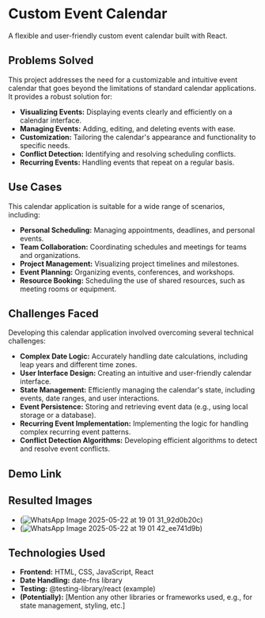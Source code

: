 # Custom Event Calendar

A flexible and user-friendly custom event calendar built with React.

## Problems Solved

This project addresses the need for a customizable and intuitive event calendar that goes beyond the limitations of standard calendar applications. It provides a robust solution for:

* **Visualizing Events:** Displaying events clearly and efficiently on a calendar interface.
* **Managing Events:** Adding, editing, and deleting events with ease.
* **Customization:** Tailoring the calendar's appearance and functionality to specific needs.
* **Conflict Detection:** Identifying and resolving scheduling conflicts.
* **Recurring Events:** Handling events that repeat on a regular basis.

## Use Cases

This calendar application is suitable for a wide range of scenarios, including:

* **Personal Scheduling:** Managing appointments, deadlines, and personal events.
* **Team Collaboration:** Coordinating schedules and meetings for teams and organizations.
* **Project Management:** Visualizing project timelines and milestones.
* **Event Planning:** Organizing events, conferences, and workshops.
* **Resource Booking:** Scheduling the use of shared resources, such as meeting rooms or equipment.

## Challenges Faced

Developing this calendar application involved overcoming several technical challenges:

* **Complex Date Logic:** Accurately handling date calculations, including leap years and different time zones.
* **User Interface Design:** Creating an intuitive and user-friendly calendar interface.
* **State Management:** Efficiently managing the calendar's state, including events, date ranges, and user interactions.
* **Event Persistence:** Storing and retrieving event data (e.g., using local storage or a database).
* **Recurring Event Implementation:** Implementing the logic for handling complex recurring event patterns.
* **Conflict Detection Algorithms:** Developing efficient algorithms to detect and resolve event conflicts.

## Demo Link



## Resulted Images

* (![WhatsApp Image 2025-05-22 at 19 01 31_92d0b20c](https://github.com/user-attachments/assets/806c3403-468e-43be-8dfc-ae6b521253e0))
* (![WhatsApp Image 2025-05-22 at 19 01 42_ee741d9b](https://github.com/user-attachments/assets/5d05e05b-9917-4643-9205-30dc95233d93))

## Technologies Used

* **Frontend:** HTML, CSS, JavaScript, React
* **Date Handling:** date-fns library
* **Testing:** @testing-library/react (example)
* **(Potentially):** [Mention any other libraries or frameworks used, e.g., for state management, styling, etc.]
